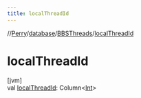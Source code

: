 ```yaml
---
title: localThreadId
---
```

//[Perry](../../../index.html)/[database](../index.html)/[BBSThreads](index.html)/[localThreadId](local-thread-id.html)



# localThreadId



[jvm]\
val [localThreadId](local-thread-id.html): Column<[Int](https://kotlinlang.org/api/latest/jvm/stdlib/kotlin/-int/index.html)>




